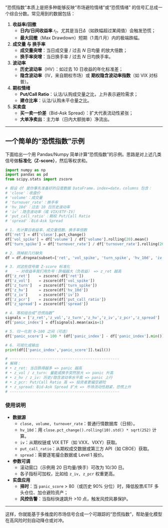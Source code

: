 “恐慌指数”本质上是把多种能够反映“市场避险情绪”或“恐慌情绪” 的信号汇总成一个综合分数。常见用到的数据包括：

1. **收益率/回撤**
   - **日内/日间收益率** $r_t$，尤其是当日$\Delta$（如跌幅超过某阈值）会触发恐慌；
   - **最大回撤**（Max Drawdown）短期（1 周/1 月）内的极端跌幅。
2. **成交量 与 换手率**
   - **成交量突增**：当日成交量 / 过去 $N$ 日均量 的放大倍数；
   - **换手率突增**：当日换手率 / 过去 $N$ 日均换手率。
3. **波动率**
   - **历史波动率**（HV）：如过去 10 日收益的年化标准差；
   - **隐含波动率**（IV，来自期权市场）或 **期权隐含波动率指数**（如 VIX 对标普）。
4. **期权情绪**
   - **Put/Call Ratio**：认沽/认购成交量之比，上升表示避险需求；
   - **建仓比率**：认沽/认购未平仓量之比。
5. **买卖盘**
   - **买一卖一价差**（Bid-Ask Spread）：扩大代表流动性紧张；
   - **大单净卖出**：主力单（日内大额抛单）净流出。

------

## 一个简单的“恐慌指数”示例

下面给出一个用 Pandas/Numpy 简单计算“恐慌指数”的示例。思路是对上述几类信号做**标准化（Z‑score）**，然后等权求和。

```python
import numpy as np
import pandas as pd
from scipy.stats import zscore

# 假设 df 是你事先准备好的日度数据 DataFrame，index=date，columns 包含：
# 'close'：收盘价
# 'volume'：成交量
# 'turnover_rate'：换手率
# 'hv_10d'：过去 10 日历史波动率
# 'iv'：隐含波动率（或 VIX/ETF-IV）
# 'put_call_ratio'：期权 Put/Call Ratio
# 'spread'：Bid-Ask Spread

# 1. 先计算日收益率、成交量倍数、换手率倍数
df['ret'] = df['close'].pct_change()
df['vol_spike'] = df['volume'] / df['volume'].rolling(20).mean()
df['turn_spike'] = df['turnover_rate'] / df['turnover_rate'].rolling(20).mean()

# 2. 筛掉前几行缺失
df = df.dropna(subset=['ret', 'vol_spike', 'turn_spike', 'hv_10d', 'iv', 'put_call_ratio', 'spread'])

# 3. 对这些信号做 Z‑score 标准化
#    — 对收益率我们用负号：跌幅越大（负收益） => z_ret 越高
df['z_ret']    = zscore(-df['ret'])
df['z_vol']    = zscore(df['vol_spike'])
df['z_turn']   = zscore(df['turn_spike'])
df['z_hv']     = zscore(df['hv_10d'])
df['z_iv']     = zscore(df['iv'])
df['z_pcr']    = zscore(df['put_call_ratio'])
df['z_spread'] = zscore(df['spread'])

# 4. 等权组合成“恐慌指数”
signals = ['z_ret','z_vol','z_turn','z_hv','z_iv','z_pcr','z_spread']
df['panic_index'] = df[signals].mean(axis=1)

# 5. 归一化到 0–100 之间（可选）
df['panic_score'] = 100 * (df['panic_index'] - df['panic_index'].min()) / (df['panic_index'].max() - df['panic_index'].min())

# 6. 可视化或输出
print(df[['panic_index','panic_score']].tail())

# -------------------------------------------------
# 解释：
# • z_ret: 当日跌得越多 => panic 越高
# • z_vol / z_turn: 量能或换手突然放大 => panic 升高
# • z_hv / z_iv: 历史/隐含波动率水平高 => panic 上行
# • z_pcr: Put/Call Ratio 高 => 投资者更偏空避险
# • z_spread: Bid-Ask Spread 扩大 => 市场流动性趋紧，恐慌上升
# -------------------------------------------------
```

### 使用说明

- **数据源**
  - `close, volume, turnover_rate`：普通行情数据库（日频）。
  - `hv_10d`：用 `close.pct_change().rolling(10).std() * sqrt(252)` 计算。
  - `iv`：从期权链或 VIX ETF（如 VXX、VIXY）获取。
  - `put_call_ratio`：从期权成交数据或第三方 API（如 CBOE）获取。
  - `spread`：需要逐笔撮合数据或 Level 1 报价。
- **参数可调**
  - 滚动窗口（示例用 20 日均量/换手）可改为 10/30 日。
  - 各子指标可加权，比如给 `z_iv, z_pcr` 权重更高。
- **实盘应用**
  - **择时**：当 `panic_score` > 80（或历史 90% 分位）时，降低股票/ETF 多头仓位、加仓避险资产；
  - **风控告警**：当指标快速跳升 >10 点，触发风控风暴保护。

------

这样，你就能基于多维度的市场信号合成一个可跟踪的“恐慌指数”，帮助量化模型在高风险时刻自动降仓或对冲。